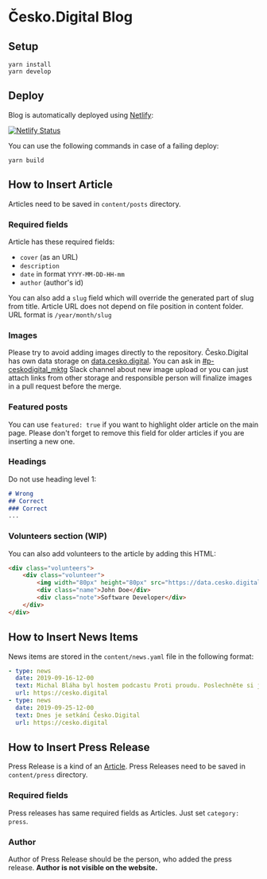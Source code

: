 # Česko.Digital Blog

## Setup

```shell script
yarn install
yarn develop
```

## Deploy

Blog is automatically deployed using [Netlify](https://www.netlify.com/):

[![Netlify Status](https://api.netlify.com/api/v1/badges/04cf950a-9616-455f-916e-2947c52c492a/deploy-status)](https://app.netlify.com/sites/blog-cesko-digital/deploys)

You can use the following commands in case of a failing deploy:

```shell script
yarn build
```

## How to Insert Article

Articles need to be saved in `content/posts` directory. 

### Required fields

Article has these required fields: 

- `cover` (as an URL)
- `description`
- `date` in format `YYYY-MM-DD-HH-mm`
- `author` (author's id)

You can also add a `slug` field which will override the generated part of slug from title. Article URL does not depend on file position in content folder. URL format is `/year/month/slug`

### Images

Please try to avoid adding images directly to the repository. Česko.Digital has own data storage on [data.cesko.digital](https://data.cesko.digital). You can ask in [#p-ceskodigital_mktg](https://app.slack.com/client/TG21XF887/CMAS7H63D) Slack channel about new image upload or you can just attach links from other storage and responsible person will finalize images in a pull request before the merge. 

### Featured posts

You can use `featured: true` if you want to highlight older article on the main page. Please don't forget to remove this field for older articles if you are inserting a new one. 

### Headings
Do not use heading level 1:

```markdown
# Wrong
## Correct
### Correct
...
```

### Volunteers section (WIP)

You can also add volunteers to the article by adding this HTML: 
```html
<div class="volunteers">
    <div class="volunteer">
        <img width="80px" height="80px" src="https://data.cesko.digital/picture.jpg" alt=""/>
        <div class="name">John Doe</div>
        <div class="note">Software Developer</div>
    </div>
</div>
```

## How to Insert News Items

News items are stored in the `content/news.yaml` file in the following format:

```yaml
- type: news
  date: 2019-09-16-12-00
  text: Michal Bláha byl hostem podcastu Proti proudu. Poslechněte si jeho názory o e-govermentu.
  url: https://cesko.digital
- type: news
  date: 2019-09-25-12-00
  text: Dnes je setkání Česko.Digital
  url: https://cesko.digital
```

## How to Insert Press Release

Press Release is a kind of an [Article](#How-to-Insert-Article). Press Releases need to be saved in `content/press` directory. 

### Required fields

Press releases has same required fields as Articles. Just set `category: press`.

### Author

Author of Press Release should be the person, who added the press release. **Author is not visible on the website.**